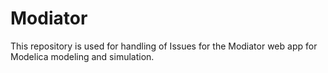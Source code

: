 # Modiator

This repository is used for handling of Issues for the Modiator web app for Modelica modeling and simulation.
